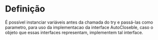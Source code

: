 # Definição
É possível instanciar variáveis antes da chamada do try e passá-las como parametro, para uso da implementacao da interface AutoCloseble, caso o objeto que 
essas interfaces representam, implementem tal interface.